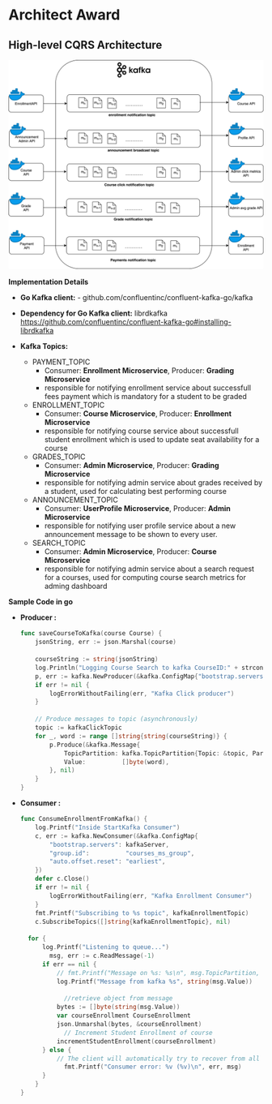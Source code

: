 # Architect Award

## High-level CQRS Architecture
![CQRS.png](./CQRS.png)


**Implementation Details**
* **Go Kafka client:**  - github.com/confluentinc/confluent-kafka-go/kafka
* **Dependency for Go Kafka client:** librdkafka https://github.com/confluentinc/confluent-kafka-go#installing-librdkafka

* **Kafka Topics:** 
  - PAYMENT_TOPIC
    - Consumer: **Enrollment Microservice**, Producer: **Grading Microservice**
    - responsible for notifying enrollment service about successfull fees payment which is mandatory for a student to be graded
  - ENROLLMENT_TOPIC
    - Consumer: **Course Microservice**, Producer: **Enrollment Microservice**
    - responsible for notifying course service about successfull student enrollment which is used to update seat availability for a course
  - GRADES_TOPIC
    - Consumer: **Admin Microservice**, Producer: **Grading Microservice**
    - responsible for notifying admin service about grades received by a student, used for calculating best performing course 
  - ANNOUNCEMENT_TOPIC
    - Consumer: **UserProfile Microservice**, Producer: **Admin Microservice**
    - responsible for notifying user profile service about a new announcement message to be shown to every user. 
  - SEARCH_TOPIC
    - Consumer: **Admin Microservice**, Producer: **Course Microservice**
    - responsible for notifying admin service about a search request for a courses, used for computing course search metrics for adming dashboard
    
**Sample Code in go**
* **Producer :** 
  ```go
  func saveCourseToKafka(course Course) {
	  jsonString, err := json.Marshal(course)

	  courseString := string(jsonString)
	  log.Println("Logging Course Search to kafka CourseID:" + strconv.Itoa(course.CourseID))
	  p, err := kafka.NewProducer(&kafka.ConfigMap{"bootstrap.servers": kafkaServer})
	  if err != nil {
		  logErrorWithoutFailing(err, "Kafka Click producer")
	  }
  
	  // Produce messages to topic (asynchronously)
	  topic := kafkaClickTopic
	  for _, word := range []string{string(courseString)} {
		  p.Produce(&kafka.Message{
			  TopicPartition: kafka.TopicPartition{Topic: &topic, Partition: kafka.PartitionAny},
			  Value:          []byte(word),
		  }, nil)
	  }
  }
  ```
* **Consumer :** 
  ```go
  func ConsumeEnrollmentFromKafka() {
	  log.Printf("Inside StartKafka Consumer")
	  c, err := kafka.NewConsumer(&kafka.ConfigMap{
		  "bootstrap.servers": kafkaServer,
		  "group.id":          "courses_ms_group",
		  "auto.offset.reset": "earliest",
	  })
	  defer c.Close()
	  if err != nil {
		  logErrorWithoutFailing(err, "Kafka Enrollment Consumer")
	  }
	  fmt.Printf("Subscribing to %s topic", kafkaEnrollmentTopic)
	  c.SubscribeTopics([]string{kafkaEnrollmentTopic}, nil)

  	for {
	  	log.Printf("Listening to queue...")
		  msg, err := c.ReadMessage(-1)
  		if err == nil {
	  		// fmt.Printf("Message on %s: %s\n", msg.TopicPartition, string(msg.Value))
		  	log.Printf("Message from kafka %s", string(msg.Value))

			  //retrieve object from message
  			bytes := []byte(string(msg.Value))
	  		var courseEnrollment CourseEnrollment
		  	json.Unmarshal(bytes, &courseEnrollment)
			  // Increment Student Enrollment of course
  			incrementStudentEnrollment(courseEnrollment)
	  	} else {
		  	// The client will automatically try to recover from all errors.
			  fmt.Printf("Consumer error: %v (%v)\n", err, msg)
  		}
	  }
  }
  ```
